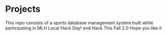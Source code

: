 # Projects
This repo consists of a sports database management system 
built while participating in MLH Local Hack Day!
and Hack This Fall 2.0
Hope you like it
